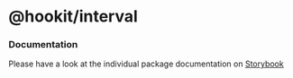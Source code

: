 # @hookit/interval

### Documentation

Please have a look at the individual package documentation on [Storybook](https://hookit-storybook.vercel.app/)
